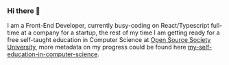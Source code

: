 ### Hi there 👋


I am a Front-End Developer, currently busy-coding on React/Typescript full-time at a company for a startup, the rest of my time I am getting ready for a free self-taught education in Computer Science at [Open Source Society University](https://github.com/ossu/computer-science), more metadata on my progress could be found here [my-self-education-in-computer-science](https://github.com/androranogajec/my-self-education-in-computer-science/tree/master).
 


